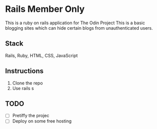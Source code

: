 # Rails Member Only
This is a ruby on rails application for The Odin Project
This is a basic blogging sites which can hide certain blogs from unauthenticated users.

## Stack
Rails, Ruby, HTML, CSS, JavaScript

## Instructions
1) Clone the repo
2) Use rails s

## TODO
- [ ] Pretiffy the projec
- [ ] Deploy on some free hosting
